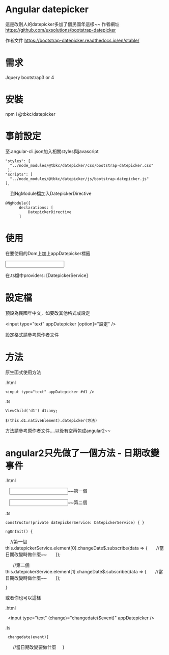 # Angular datepicker

這是改別人的datepicker多加了個民國年這樣~~
作者網址
https://github.com/uxsolutions/bootstrap-datepicker

作者文件
https://bootstrap-datepicker.readthedocs.io/en/stable/

# 需求

Jquery
bootstrap3 or 4

# 安裝

npm i @tbkc/datepicker

# 事前設定

至.angular-cli.json加入相關styles與javascript

    "styles": [
      "../node_modules/@tbkc/datepicker/css/bootstrap-datepicker.css"
     ],
    "scripts": [
      "../node_modules/@tbkc/datepicker/js/bootstrap-datepicker.js"
    ],
    
到NgModule檔加入DatepickerDirective

    @NgModule({
          declarations: [
              DatepickerDirective
          ]

# 使用

在要使用的Dom上加上appDatepicker標籤

<input type="text" appDatepicker />

在.ts檔中providers: [DatepickerService]

# 設定檔

預設為民國年中文，如要改其他格式或設定

<input type="text" appDatepicker [option]="設定" />

設定格式請參考原作者文件

# 方法

原生函式使用方法

.html

    <input type="text" appDatepicker #d1 />

.ts

    ViewChild('d1') d1:any;

    $(this.d1.nativeElement).datepicker(方法)

方法請參考原作者文件....以後有空再包成angular2~~

# angular2只先做了一個方法 - 日期改變事件

.html

    <input type="text" appDatepicker />~~第一個

    <input type="text" appDatepicker />~~第二個

.ts

    constructor(private datepickerService: DatepickerService) { }
    
    ngOnInit() {
       //第一個
       this.datepickerService.element[0].changeDate$.subscribe(data => {
         //當日期改變時做什麼~~
       });
       
       //第二個
       this.datepickerService.element[1].changeDate$.subscribe(data => {
         //當日期改變時做什麼~~
       });
       
    }

或者你也可以這樣

.html

     <input type="text" (change)="changedate($event)" appDatepicker />

.ts

     changedate(event){
       //當日期改變要做什麼
     }

